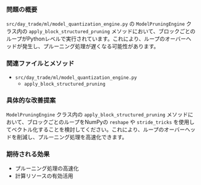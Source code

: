 ### 問題の概要
`src/day_trade/ml/model_quantization_engine.py` の `ModelPruningEngine` クラス内の `apply_block_structured_pruning` メソッドにおいて、ブロックごとのループがPythonレベルで実行されています。これにより、ループのオーバーヘッドが発生し、プルーニング処理が遅くなる可能性があります。

### 関連ファイルとメソッド
- `src/day_trade/ml/model_quantization_engine.py`
    - `apply_block_structured_pruning`

### 具体的な改善提案
`ModelPruningEngine` クラス内の `apply_block_structured_pruning` メソッドにおいて、ブロックごとのループをNumPyの `reshape` や `stride_tricks` を使用してベクトル化することを検討してください。これにより、ループのオーバーヘッドを削減し、プルーニング処理を高速化できます。

### 期待される効果
- プルーニング処理の高速化
- 計算リソースの有効活用
